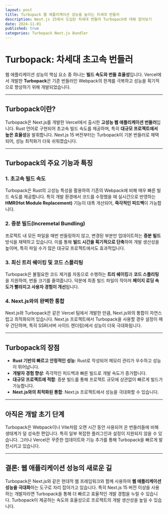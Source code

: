 ```yaml
---
layout: post
title: Turbopack 웹 애플리케이션 성능을 높이는 차세대 번들러
description: Next.js 15에서 도입된 차세대 번들러 Turbopack에 대해 알아보기
date: 2024-11-01
published: true
categories: Turbopack Next.js Bundler
---
```


# Turbopack: 차세대 초고속 번들러

웹 애플리케이션 성능의 핵심 요소 중 하나는 **빌드 속도와 번들 효율성**입니다. Vercel에서 개발한 **Turbopack**은 기존 번들러인 Webpack의 한계를 극복하고 성능을 획기적으로 향상하기 위해 개발되었습니다.

---

## Turbopack이란?

Turbopack은 Next.js를 개발한 Vercel에서 출시한 **고성능 웹 애플리케이션 번들러**입니다. Rust 언어로 구현되어 초고속 빌드 속도를 제공하며, 특히 **대규모 프로젝트에서 높은 효율성**을 발휘합니다. Next.js 15 버전부터는 Turbopack이 기본 번들러로 채택되어, 성능 최적화가 더욱 쉬워졌습니다.

---

## Turbopack의 주요 기능과 특징

### 1. **초고속 빌드 속도**

Turbopack은 Rust의 고성능 특성을 활용하여 기존의 Webpack에 비해 매우 빠른 빌드 속도를 제공합니다. 특히 개발 환경에서 코드를 수정했을 때 실시간으로 반영하는 **HMR(Hot Module Replacement)** 기능이 대폭 개선되어, **즉각적인 피드백**이 가능합니다.

### 2. **증분 빌드(Incremetal Bundling)**

프로젝트 내 모든 파일을 매번 번들링하지 않고, 변경된 부분만 업데이트하는 **증분 빌드** 방식을 채택하고 있습니다. 이를 통해 **빌드 시간을 획기적으로 단축**하여 개발 생산성을 높이며, 특히 파일 수가 많은 대규모 프로젝트에서도 효과적입니다.

### 3. **최신 트리 쉐이킹 및 코드 스플리팅**

Turbopack은 불필요한 코드 제거를 자동으로 수행하는 **트리 쉐이킹**과 **코드 스플리팅**을 지원하여, 번들 크기를 줄여줍니다. 덕분에 최종 빌드 파일이 작아져 **페이지 로딩 속도가 빨라지고 사용자 경험이 개선**됩니다.

### 4. **Next.js와의 완벽한 통합**

Next.js와 Turbopack은 같은 Vercel 팀에서 개발한 만큼, Next.js와의 통합이 자연스럽고 최적화되어 있습니다. Next.js 프로젝트에서 Turbopack을 사용할 경우 설정이 매우 간단하며, 특히 SSR(서버 사이드 렌더링)에서 성능이 더욱 극대화됩니다.

---

## Turbopack의 장점

- **Rust 기반의 빠르고 안정적인 성능**: Rust로 작성되어 메모리 관리가 우수하고 성능이 뛰어납니다.
- **개발자 경험 향상**: 즉각적인 피드백과 빠른 빌드로 개발 속도가 증가합니다.
- **대규모 프로젝트에 적합**: 증분 빌드를 통해 프로젝트 규모에 상관없이 빠르게 빌드가 가능합니다.
- **Next.js와의 최적화된 통합**: Next.js 프로젝트에서 성능을 극대화할 수 있습니다.

---

## 아직은 개발 초기 단계

Turbopack은 Webpack이나 Vite처럼 오랜 시간 동안 사용되어 온 번들러들에 비해 생태계가 덜 성숙한 편입니다. 특히 일부 복잡한 플러그인과 설정이 지원되지 않을 수 있습니다. 그러나 Vercel은 꾸준한 업데이트와 기능 추가를 통해 Turbopack을 빠르게 발전시키고 있습니다.

---

## 결론: 웹 애플리케이션 성능의 새로운 길

Turbopack은 Next.js와 같은 현대적 웹 프레임워크와 함께 사용하여 **웹 애플리케이션 성능을 극대화**하는 도구로 자리 잡아가고 있습니다. 특히 Next.js 15 버전 이상을 사용하는 개발자라면 Turbopack을 통해 더 빠르고 효율적인 개발 경험을 누릴 수 있습니다. Turbopack이 제공하는 속도와 효율성으로 프로젝트의 개발 생산성을 높일 수 있습니다.
